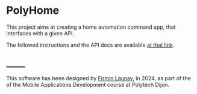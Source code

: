 # PolyHome

This project aims at creating a home automation command app, that interfaces with a given API.

The followed instructions and the API docs are available [at that link](https://www.lamarmotte.info/wp-content/uploads/2023/01/Android-Projet-PolyHome-3.pdf).

## _____

This software has been designed by [Firmin Launay](mailto:Firmin_Launay@etu.u-bourgogne.fr), in 2024, as part of the of the Mobile Applications Development course at Polytech Dijon.
